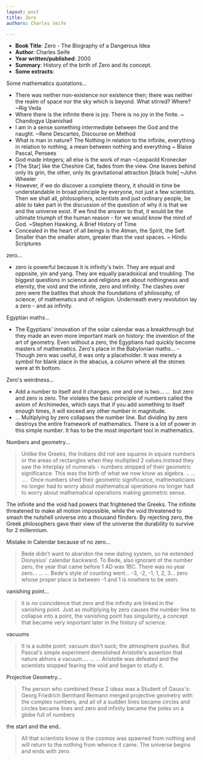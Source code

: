 ```yaml
---
layout: post
title: Zero
authors: Charles Seife

---
```


- **Book Title**: Zero - The Biography of a Dangerous Idea
- **Author**: Charles Seife
- **Year written/published**: 2000
- **Summary**: History of the birth of Zero and its concept.
- **Some extracts**:

Some mathematics quotations...

- There was neither non-existence nor existence then; there was neither the realm of space nor the sky which is beyond. What stirred? Where? ~Rig Veda 
- Where there is the infinite there is joy. There is no joy in the finite. ~ Chandogya Upanishad
- I am in a sense something intermediate between the God and the naught. ~Rene Descartes, Discourse on Method
- What is man in nature? The Nothing in relation to the infinite, everything in relation to nothing, a mean between nothing and everything ~ Blaise Pascal, Pensees
- God made integers; all else is the work of man ~Leopaold Kronecker
- [The Star] like the Cheshire Cat, fades from the view. One leaves behind only its grin, the other, only its gravitational attraction [black hole] ~John Wheeler
- However, if we do discover a complete theory, it should in time be understandable in broad principle by everyone, not just a few scientists. Then we shall all, philosophers, scientists and just ordinary people, be able to take part in the discussion of the question of why it is that we and the universe exist. If we find the answer to that, it would be the ultimate triumph of the human reason - for we would know the mind of God. ~Stephen Hawking, A Brief History of Time
- Concealed in the heart of all beings is the Atman, the Spirit, the Self. Smaller than the smaller atom, greater than the vast spaces. ~ Hindu Scriptures

zero...

- zero is powerful because it is infinity's twin. They are equal and opposite, yin and yang. They are equally paradoxical and troubling. The biggest questions in science and religions are about nothingness and eternity, the void and the infinite, zero and infinity. The clashes over zero were the battles that shook the foundations of philosophy, of science, of mathematics and of religion. Underneath every revolution lay a zero - and as infinity.

Egyptian maths...

- The Egyptians' innovation of the solar calendar was a breakthrough but they made an even more important mark on history: the invention of the art of geometry. Even without a zero, the Egyptians had quickly become masters of mathematics.
Zero's place in the Babylonian maths... - Though zero was useful, it was only a placeholder. It was merely a symbol for blank place in the abacus, a column where all the stones were at th bottom.

Zero's weirdness...

- Add a number to itself and it changes. one and one is two... ...  but zero and zero is zero. The violates the basic principle of numbers called the axiom of Archimedes, which says that if you add something to itself enough times, it will exceed any other number in magnitude.
- ... Multiplying by zero collapses the number line. But dividing by zero destroys the entire framework of mathematics. There is a lot of power in this simple number. It has to be the most important tool in mathematics.

Numbers and geometry...

> Unlike the Greeks, the Indians did not see squares in square numbers or the areas of rectangles when they multiplied 2 values.Instead they saw the interplay of numerals - numbers stripped of their geometric significance. This was the birth of what we now know as algebra. .. ... ....  Once numbers shed their geometric significance, mathematicians no longer had to worry about mathematical operations no longer had to worry about mathematical operations making geometric sense.

The infinite and the void had powers that frightened the Greeks. The infinite threatened to make all motion impossible, while the void threatened to smash the nutshell universe into a thousand flinders. By rejecting zero, the Greek philosophers gave their view of the universe the durability to survive for 2 millennium.

Mistake in Calendar because of no zero...

> Bede didn't want to abandon the new dating system, so he extended Dionysius' calendar backward. To Bede, also ignorant of the number zero, the year that came before 1 AD was 1BC. There was no year zero... ... ... Bede's style of counting went... -3, -2, -1, 1, 2, 3... zero whose proper place is between -1 and 1 is nowhere to be seen.

vanishing point...

> it is no coincidence that zero and the infinity are linked in the vanishing point. Just as multiplying by zero causes the number line to collapse into a point, the vanishing point has singularity, a concept that became very important later in the history of science.

vacuums

> It is a subtle point: vacuum don't suck; the atmosphere pushes. But Pascal's simple experiment demolished Aristotle's assertion that nature abhors a vacuum.... ... ... Aristotle was defeated and the scientists stopped fearing the void and began to study it.

Projective Geometry...

> The person who combined these 2 ideas was a Student of Gauss's: Georg Friedrich Bernhard Reimann merged projective geometry with the complex numbers, and all of a sudden lines became circles and circles became lines and zero and infinity became the poles on a globe full of numbers

the start and the end..

> All that scientists know is the cosmos was spawned from nothing and will return to the nothing from whence it came. The universe begins and ends with zero.
